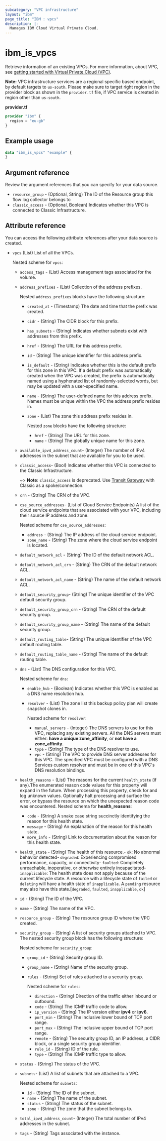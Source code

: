 ```yaml
---
subcategory: "VPC infrastructure"
layout: "ibm"
page_title: "IBM : vpcs"
description: |-
  Manages IBM Cloud Virtual Private Cloud.
---
```


# ibm_is_vpcs
Retrieve information of an existing VPCs. For more information, about VPC, see [getting started with Virtual Private Cloud (VPC)](https://cloud.ibm.com/docs/vpc?topic=vpc-getting-started).

**Note:** 
VPC infrastructure services are a regional specific based endpoint, by default targets to `us-south`. Please make sure to target right region in the provider block as shown in the `provider.tf` file, if VPC service is created in region other than `us-south`.

**provider.tf**

```terraform
provider "ibm" {
  region = "eu-gb"
}
```

## Example usage

```terraform
data "ibm_is_vpcs" "example" {
}

```
## Argument reference

Review the argument references that you can specify for your data source. 

- `resource_group` - (Optional, String) The ID of the Resource group this flow log collector belongs to
- `classic_access` - (Optional, Boolean) Indicates whether this VPC is connected to Classic Infrastructure.

## Attribute reference
You can access the following attribute references after your data source is created. 
- `vpcs` (List) List of all the VPCs.

  Nested scheme for `vpcs`:
    - `access_tags`  - (List) Access management tags associated for the volume.
    - `address_prefixes` - (List) Collection of the address prefixes.

      Nested `address_prefixes` blocks have the following structure:
      - `created_at` - (Timestamp) The date and time that the prefix was created.
      - `cidr` - (String) The CIDR block for this prefix.
      - `has_subnets` - (String) Indicates whether subnets exist with addresses from this prefix.
      - `href` - (String) The URL for this address prefix.
      - `id` - (String) The unique identifier for this address prefix.
      - `is_default` - (String) Indicates whether this is the default prefix for this zone in this VPC. If a default prefix was automatically created when the VPC was created, the prefix is automatically named using a hyphenated list of randomly-selected words, but may be updated with a user-specified name.
      - `name` - (String) The user-defined name for this address prefix. Names must be unique within the VPC the address prefix resides in.
      - `zone` - (List) The zone this address prefix resides in.
      
          Nested `zone` blocks have the following structure:
          - `href` - (String) The URL for this zone.
          - `name` - (String) The globally unique name for this zone.
    - `available_ipv4_address_count`- (Integer) The number of IPv4 addresses in the subnet that are available for you to be used.
    - `classic_access`- (Bool) Indicates whether this VPC is connected to the Classic Infrastructure.
    
      ~> **Note:** 
        `classic_access` is deprecated. Use [Transit Gateway](https://cloud.ibm.com/docs/transit-gateway) with Classic as a spoke/connection.
    - `crn` - (String) The CRN of the VPC.
    - `cse_source_addresses`- (List of Cloud Service Endpoints) A list of the cloud service endpoints that are associated with your VPC, including their source IP address and zone.

      Nested scheme for `cse_source_addresses`:
      - `address` - (String) The IP address of the cloud service endpoint.
      - `zone_name` - (String) The zone where the cloud service endpoint is located.
    - `default_network_acl` - (String) The ID of the default network ACL.
    - `default_network_acl_crn` - (String) The CRN of the default network ACL.
    - `default_network_acl_name` - (String) The name of the default network ACL.
    - `default_security_group`-  (String) The unique identifier of the VPC default security group.
    - `default_security_group_crn` - (String) The CRN of the default security group.
    - `default_security_group_name` - (String) The name of the default security group.
    - `default_routing_table`-  (String) The unique identifier of the VPC default routing table.
    - `default_routing_table_name` - (String) The name of the default routing table.

    - `dns` - (List) The DNS configuration for this VPC.
      
      Nested scheme for `dns`:
      - `enable_hub` - (Boolean) Indicates whether this VPC is enabled as a DNS name resolution hub.
      - `resolver` - (List) The zone list this backup policy plan will create snapshot clones in.
        
        Nested scheme for `resolver`:
          - `manual_servers` - (Integer) The DNS servers to use for this VPC, replacing any existing servers. All the DNS servers must either: **have a unique zone_affinity**, or **not have a zone_affinity**.  
          - `type` - (String) The type of the DNS resolver to use.
          - `vpc` - (String) The VPC to provide DNS server addresses for this VPC. The specified VPC must be configured with a DNS Services custom resolver and must be in one of this VPC's DNS resolution bindings.
    - `health_reasons` - (List) The reasons for the current `health_state` (if any).The enumerated reason code values for this property will expand in the future. When processing this property, check for and log unknown values. Optionally halt processing and surface the error, or bypass the resource on which the unexpected reason code was encountered.
      Nested schema for **health_reasons**:
      - `code` - (String) A snake case string succinctly identifying the reason for this health state.
      - `message` - (String) An explanation of the reason for this health state.
      - `more_info` - (String) Link to documentation about the reason for this health state.

    - `health_state` - (String) The health of this resource.- `ok`: No abnormal behavior detected- `degraded`: Experiencing compromised performance, capacity, or connectivity- `faulted`: Completely unreachable, inoperative, or otherwise entirely incapacitated- `inapplicable`: The health state does not apply because of the current lifecycle state. A resource with a lifecycle state of `failed` or `deleting` will have a health state of `inapplicable`. A `pending` resource may also have this state.[`degraded`, `faulted`, `inapplicable`, `ok`]

    - `id` - (String) The ID of the VPC.
    - `name` - (String) The name of the VPC.
    - `resource_group` - (String) The resource group ID where the VPC created.
    - `security_group` - (String) A list of security groups attached to VPC. The nested security group block has the following structure:

      Nested scheme for `security_group`:
      - `group_id` - (String) Security group ID.
      - `group_name` - (String) Name of the security group.
      - `rules` -  (String) Set of rules attached to a security group.
      
        Nested scheme for `rules`:
        - `direction` - (String) Direction of the traffic either inbound or outbound.
        - `code` - (String) The ICMP traffic code to allow.
        - `ip_version` - (String) The IP version either **ipv4** or **ipv6**.
        - `port_min` - (String) The inclusive lower bound of TCP port range.
        - `port_max` - (String) The inclusive upper bound of TCP port range.
        - `remote` - (String) The security group ID, an IP address, a CIDR block, or a single security group identifier.
        - `rule_id` - (String) ID of the rule.
        - `type` - (String) The ICMP traffic type to allow.
    - `status` - (String) The status of the VPC.
    - `subnets`- (List) A list of subnets that are attached to a VPC.

      Nested scheme for `subnets`:
      - `id` - (String) The ID of the subnet.
      - `name` - (String) The name of the subnet.
      - `status` - (String) The status of the subnet.
      - `zone` - (String) The zone that the subnet belongs to.
    - `total_ipv4_address_count`- (Integer) The total number of IPv4 addresses in the subnet.
    - `tags` - (String) Tags associated with the instance.
